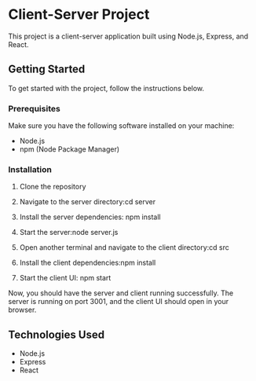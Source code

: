 # Client-Server Project

This project is a client-server application built using Node.js, Express, and React.


## Getting Started

To get started with the project, follow the instructions below.

### Prerequisites

Make sure you have the following software installed on your machine:

- Node.js
- npm (Node Package Manager)


### Installation

1. Clone the repository

2. Navigate to the server directory:cd server

3. Install the server dependencies: npm install

4. Start the server:node server.js

5. Open another terminal and navigate to the client directory:cd src 

6. Install the client dependencies:npm install

7. Start the client UI: npm start 


Now, you should have the server and client running successfully. The server is running on port 3001, and the client UI should open in your browser.


## Technologies Used

- Node.js
- Express
- React



